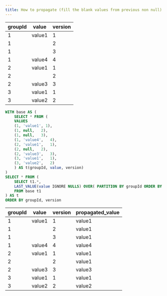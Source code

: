 ```yaml
---
title: How to propagate (fill the blank values from previous non null) 
---
```


| groupId | value  | version |
| ------- | ------ | ------- |
| 1       | value1 | 1       |
| 1       |        | 2       |
| 1       |        | 3       |
| 1       | value4 | 4       |
| 2       | value1 | 1       |
| 2       |        | 2       |
| 2       | value3 | 3       |
| 3       | value1 | 1       |
| 3       | value2 | 2       |


```sql {17}
WITH base AS (
    SELECT * FROM (
    VALUES 
    (1, 'value1', 1),
    (1, null,   2),
    (1, null,   3),
    (1, 'value4',   4),
    (2, 'value1',   1),
    (2, null,   2),
    (2, 'value3',   3),
    (3, 'value1',   1),
    (3, 'value2',   2)
    ) AS t(groupId, value, version) 
)
SELECT * FROM (
	SELECT t1.*, 
    LAST_VALUE(value IGNORE NULLS) OVER( PARTITION BY groupId ORDER BY version ) AS propagated_value	
	FROM base t1
) AS t
ORDER BY groupId, version
```

| groupId | value  | version | propagated_value |
| ------- | ------ | ------- | ---------------- |
| 1       | value1 | 1       | value1           |
| 1       |        | 2       | value1           |
| 1       |        | 3       | value1           |
| 1       | value4 | 4       | value4           |
| 2       | value1 | 1       | value1           |
| 2       |        | 2       | value1           |
| 2       | value3 | 3       | value3           |
| 3       | value1 | 1       | value1           |
| 3       | value2 | 2       | value2           |